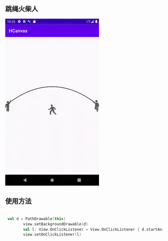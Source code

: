 ## 跳绳火柴人

<img src="./files/people.gif" width="300">

## 使用方法
```kotlin

 val d = PathDrawable(this)
        view.setBackgroundDrawable(d)
        val l: View.OnClickListener = View.OnClickListener { d.startAnimating() }
        view.setOnClickListener(l)

```

        
